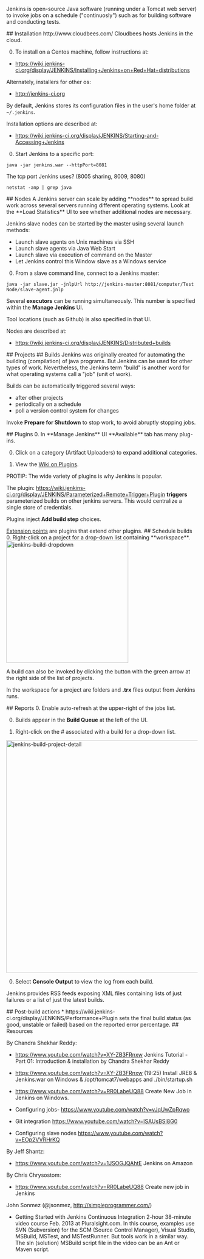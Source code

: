 Jenkins is open-source Java software (running under a Tomcat web server)
to invoke jobs on a schedule ("continuosly")
such as for building software and conducting tests.

<a id="Install">
## Installation</a>
http://www.cloudbees.com/
Cloudbees hosts Jenkins in the cloud.

0. To install on a Centos machine, follow instructions at:

 * https://wiki.jenkins-ci.org/display/JENKINS/Installing+Jenkins+on+Red+Hat+distributions

 Alternately, installers for other os:

 * <a target="_blank" href="http://jenkins-ci.org">http://jenkins-ci.org</a>

 By default, Jenkins stores its configuration files in the user's home folder at `~/.jenkins`.

 Installation options are described at:
 * https://wiki.jenkins-ci.org/display/JENKINS/Starting-and-Accessing+Jenkins

0. Start Jenkins to a specific port:

 ```
 java -jar jenkins.war --httpPort=8081
 ```

 The tcp port Jenkins uses? (8005 sharing, 8009, 8080) 

  ```
  netstat -anp | grep java
  ```

<a id="Nodes">
## Nodes</a>
 A Jenkins server can scale by adding **nodes** to spread build work across several servers running different operating systems.
 Look at the **Load Statistics** UI to see whether additional nodes are necessary.
 
 Jenkins slave nodes can be started by the master using several launch methods:

  * Launch slave agents on Unix machines via SSH
  * Launch slave agents via Java Web Start
  * Launch slave via execution of command on the Master
  * Let Jenkins control this Window slave as a Windows service

0. From a slave command line, connect to a Jenkins master:
 
 ```
 java -jar slave.jar -jnlpUrl http://jenkins-master:8081/computer/Test Node/slave-agent.jnlp
 ```

 Several **executors** can be running simultaneously.
 This number is specified within the **Manage Jenkins** UI.
 
 Tool locations (such as Github) is also specified in that UI.

 Nodes are described at:
 * https://wiki.jenkins-ci.org/display/JENKINS/Distributed+builds

<a id="Projects">
## Projects</a>



<a id="Builds">
## Builds</a>
Jenkins was originally created for automating the building (compilation) of java programs.
But Jenkins can be used for other types of work.
Nevertheless, the Jenkins term "build" is another word for what operating systems call a "job" (unit of work).

Builds can be automatically triggered several ways:

 * after other projects
 * periodically on a schedule
 * poll a version control system for changes

Invoke **Prepare for Shutdown** to stop work, to avoid abruptly stopping jobs.


<a id="Plugins">
## Plugins</a>
0. In **Manage Jenkins** UI **Available** tab has many plug-ins.

0. Click on a category (Artifact Uploaders) to expand additional categories.

0. View the <a target="_blank" href="http://wiki.jenkins-ci.org/display/JENKINS/Plugins">
Wiki on Plugins</a>.

 PROTIP: The wide variety of plugins is why Jenkins is popular.

The plugin: <a target="_blank" href="https://wiki.jenkins-ci.org/display/JENKINS/Parameterized+Remote+Trigger+Plugin">
https://wiki.jenkins-ci.org/display/JENKINS/Parameterized+Remote+Trigger+Plugin</a>
**triggers** parameterized builds on other jenkins servers. 
This would centralize a single store of credentials.

 Plugins inject **Add build step** choices.

<a target="_blank" href="http://wiki.jenkins-ci.org/display/JENKINS/Extension+points">
Extension points</a> are plugins that extend other plugins.

<a id="ScheduleBuild">
## Schedule builds</a>
0. Right-click on a project for a drop-down list containing **workspace**.

 <img width="321" alt="jenkins-build-dropdown" src="https://cloud.githubusercontent.com/assets/300046/11172423/8cffff32-8bc4-11e5-9e3b-4c92b9f7b3a1.png">

 A build can also be invoked by clicking the button with the green arrow at the right side of the list of projects.

 In the workspace for a project are folders and **.trx** files output from Jenkins runs.
 

<a id="Reports">
## Reports</a>
0. Enable auto-refresh at the upper-right of the jobs list.

0. Builds appear in the **Build Queue** at the left of the UI.

0. Right-click on the # associated with a build for a drop-down list.

 <img width="611" alt="jenkins-build-project-detail" src="https://cloud.githubusercontent.com/assets/300046/11172332/02c5ca5a-8bc3-11e5-8d53-b4a0b57a22a8.png">

0. Select **Console Output** to view the log from each build.

 Jenkins provides RSS feeds exposing XML files containing lists of just failures or a list of just the latest builds.


<a id="Post-Build">
## Post-build actions</a>
  * https://wiki.jenkins-ci.org/display/JENKINS/Performance+Plugin
  sets the final build status (as good, unstable or failed) based on the reported error percentage. 



<a id="Resources">
## Resources</a>

By Chandra Shekhar Reddy:
  * https://www.youtube.com/watch?v=XY-ZB3FRnxw 
    Jenkins Tutorial - Part 01: Introduction & installation by Chandra Shekhar Reddy

  * https://www.youtube.com/watch?v=XY-ZB3FRnxw (19:25) Install JRE8 & Jenkins.war on Windows & /opt/tomcat7/webapps
    and ./bin/startup.sh
  * https://www.youtube.com/watch?v=RR0LabeUQ88  Create New Job in Jenkins on Windows.
  * Configuring jobs- https://www.youtube.com/watch?v=vJqUwZpRqwo
  * Git integration https://www.youtube.com/watch?v=ISAUsBSI8G0
  * Configuring slave nodes https://www.youtube.com/watch?v=EOp2VVRHrKQ

By Jeff Shantz:
  * https://www.youtube.com/watch?v=1JSOGJQAhtE Jenkins on Amazon

By Chris Chrysostom:
 * https://www.youtube.com/watch?v=RR0LabeUQ88 Create new job in Jenkins

John Sonmez (@jsonmez, http://simpleprogrammer.com/)
 * Getting Started with Jenkins Continuous Integration 2-hour 38-minute video course Feb. 2013 at Pluralsight.com.
   In this course, examples use SVN (Subversion) for the SCM (Source Control Manager), Visual Studio, MSBuild, MSTest, and MSTestRunner.
  But tools work in a similar way.
 The sln (solution) MSBuild script file in the video can be an Ant or Maven script.
 

